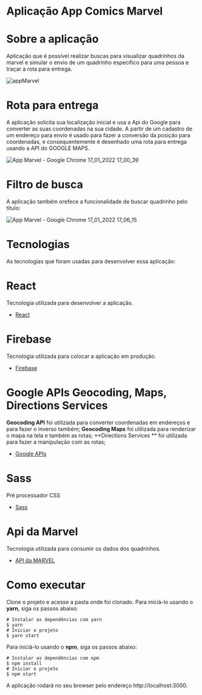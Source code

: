 # Aplicação App Comics Marvel

# Sobre a aplicação
Aplicação que é possível realizar buscas para visualizar quadrinhos da marvel e simular o envio de um quadrinho especifico para uma pessoa e traçar a rota para entrega.

![appMarvel](https://user-images.githubusercontent.com/37816505/149829836-cf2255df-8445-4d2a-be5a-15d06411f279.png)

# Rota para entrega

A aplicação solicita sua localização inicial e usa a Api do Google para converter as suas coordenadas na sua cidade. A partir de um cadastro de um endereço para envio é usado para fazer a conversão da posição para coordenadas, e consequentemente é desenhado uma rota para entrega usando a API do GOOGLE MAPS.

![App Marvel - Google Chrome 17_01_2022 17_00_39](https://user-images.githubusercontent.com/37816505/149830795-7dede629-dadf-4b58-9307-78951924815c.png)

# Filtro de busca

A aplicação também orefece a funcionalidade de buscar quadrinho pelo título:

![App Marvel - Google Chrome 17_01_2022 17_06_15](https://user-images.githubusercontent.com/37816505/149831493-7d7f047a-8077-44d6-8ce8-9bdc2029d372.png)


# Tecnologias

As tecnologias que foram usadas para desenvolver essa aplicação:



# React 
 Tecnologia utilizada para desenvolver a aplicação.
* [React](https://reactjs.org/)

# Firebase 
 Tecnologia utilizada para colocar a aplicação em produção.
* [Firebase](https://firebase.google.com/)

# Google APIs Geocoding, Maps, Directions Services 
 **Geocoding API** foi utilizada para converter coordenadas em endereços e para fazer o inverso também;
 **Geocoding Maps** foi utilizada para renderizar o mapa na tela e também as rotas;
 **Directions Services ** foi utilizada para fazer a manipulação com as rotas;

* [Google APIs](https://www.googleadservices.com/pagead/aclk?sa=L&ai=DChcSEwiGqM_9zbn1AhWSC5EKHTGVDBsYABAAGgJjZQ&ei=Ys_lYbOKGMWZ4-EP6u-v0AY&ohost=www.google.com&cid=CAESQeD2FjYWn4zouChqzee1vT89SccgWkbQ6np88W7Qh-eSnFd-XKe1i_cbB-Gp50Tg5JFpFgvyxbD9lN5HVUsHzLVt&sig=AOD64_2iyaA2N4jzuZt96Koca-t3G9bFCA&q&sqi=2&adurl&ved=2ahUKEwizw7z9zbn1AhXFzDgGHer3C2oQ0Qx6BAgDEAE)

 # Sass
 Pré processador CSS
* [Sass](https://sass-lang.com/)

# Api da Marvel
Tecnologia utilizada para consumir os dados dos quadrinhos.
* [API da MARVEL](https://developer.marvel.com/)


# Como executar
Clone o projeto e acesse a pasta onde foi clonado.
Para iniciá-lo usando o **yarn**, siga os passos abaixo:

```
# Instalar as dependências com yarn 
$ yarn
# Iniciar o projeto
$ yarn start
```

Para iniciá-lo usando o **npm**, siga os passos abaixo:

```
# Instalar as dependências com npm 
$ npm install
# Iniciar o projeto
$ npm start
```
A aplicação rodará no seu browser pelo endereço http://localhost:3000.


